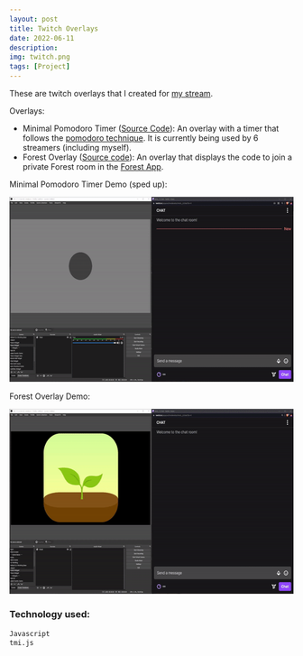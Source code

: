 ```yaml
---
layout: post
title: Twitch Overlays
date: 2022-06-11
description:
img: twitch.png
tags: [Project]
---
```


These are twitch overlays that I created for [my stream].

Overlays:

- Minimal Pomodoro Timer ([Source Code](https://github.com/mohamed-tayeh/Minimal-Pomo-Timer)): An overlay with a timer that follows the [pomodoro technique]. It is currently being used by 6 streamers (including myself).
- Forest Overlay ([Source code](https://github.com/mohamed-tayeh/forest-overlay)): An overlay that displays the code to join a private Forest room in the [Forest App].

Minimal Pomodoro Timer Demo (sped up):

<div class="gif-container">
  <img src="../assets/gif/minimalPomoTimer.gif" alt="Minimal Pomodoro Timer" width="600px" height="328px" />
</div>

Forest Overlay Demo:

<div class="gif-container">
  <img src="../assets/gif/forestOverlay.gif" alt="Forest Overlay" width="600px" height="328px"/>
</div>

### **Technology used:**

```
Javascript
tmi.js
```

[pomodoro technique]: https://www.techtarget.com/whatis/definition/pomodoro-technique#:~:text=The%20pomodoro%20technique%20is%20a,completion%20of%20four%20work%20periods.
[my stream]: https://www.twitch.tv/moh__t
[forest app]: https://www.forestapp.cc/
